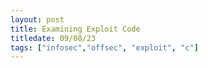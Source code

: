 ```yaml
---
layout: post
title: Examining Exploit Code
titledate: 09/08/23
tags: ["infosec","offsec", "exploit", "c"]
---
```



